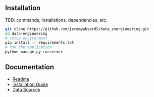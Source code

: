 ## Installation
TBD: commands, installations, dependencies, etc.

```bash
git clone https://github.com/jeremyabeard5/data_energineering.git
cd data-engineering
# setup environment
pip install -r requirements.txt
# run the application
python manage.py runserver
```

## Documentation
- [Readme](README.md)
- [Installation Guide](INSTALLATION.md)
- [Data Sources](DATA_SOURCES.md)